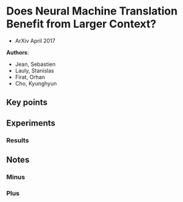 # Does Neural Machine Translation Benefit from Larger Context?
* ArXiv April 2017

**Authors**:
* Jean, Sebastien
* Lauly, Stanislas
* Firat, Orhan
* Cho, Kyunghyun

## Key points

## Experiments


### Results

## Notes
### Minus
### Plus

